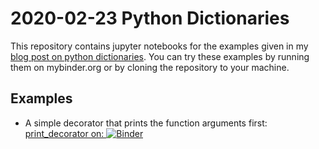 # 2020-02-23 Python Dictionaries

This repository contains jupyter notebooks for the examples given in my [blog post on python dictionaries](https://andre-bell.de/2020/02/23/python-dictionaries.html).
You can try these examples by running them on mybinder.org or by cloning the repository to your machine.

## Examples

- A simple decorator that prints the function arguments first: [print_decorator on: ![Binder](https://mybinder.org/badge_logo.svg)](https://mybinder.org/v2/gh/andrebell/2020-02-23-python-dictionaries.git/master?filepath=print_decorator.ipynb)

